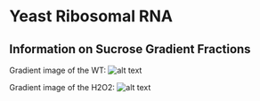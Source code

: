 # Yeast Ribosomal RNA 

## Information on Sucrose Gradient Fractions

Gradient image of the WT:
![alt text](https://github.com/obegik/Oz_Mod_Analysis/blob/master/images/rrna/wt.png "Logo Title Text 1")


Gradient image of the H2O2:
![alt text](https://github.com/obegik/Oz_Mod_Analysis/blob/master/images/rrna/h2o2.png "Logo Title Text 1")
